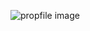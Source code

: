 ![propfile image](https://avatars1.githubusercontent.com/u/75813338?s=400&u=4f5f3f132fd575c9c6772d4b2072a81f2efb96ff&v=4)
